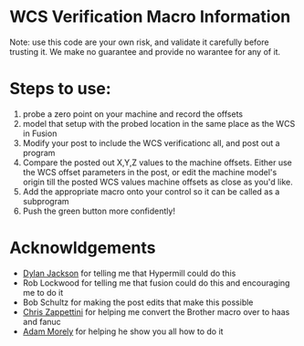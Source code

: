 # WCS Verification Macro Information 

Note: use this code are your own risk, and validate it carefully before trusting it. 
We make no guarantee and provide no warantee for any of it. 

# Steps to use: 
1) probe a zero point on your machine and record the offsets 
2) model that setup with the probed location in the same place as the WCS in Fusion 
3) Modify your post to include the WCS verificationc all, and post out a program
4) Compare the posted out X,Y,Z values to the machine offsets. Either use the WCS offset parameters in the post, or edit the machine model's origin till the posted WCS values machine offsets as close as you'd like. 
5) Add the appropriate macro onto your control so it can be called as a subprogram
6) Push the green button more confidently! 


# Acknowldgements 
- [Dylan Jackson](https://www.proteummachining.com/) for telling me that Hypermill could do this 
- Rob Lockwood for telling me that fusion could do this and encouraging me to do it
- Bob Schultz for making the post edits that make this possible 
- [Chris Zappettini](https://github.com/ZapCon1/KnowledgeBase) for helping me convert the Brother macro over to haas and fanuc
- [Adam Morely](https://www.linkedin.com/in/adammorley132/) for helping he show you all how to do it